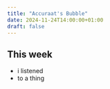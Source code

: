 ```yaml
---
title: "Accuraat's Bubble"
date: 2024-11-24T14:00:00+01:00
draft: false
---
```


## This week
- i listened
- to a thing
